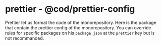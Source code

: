 # prettier - @cod/prettier-config

Prettier let us format the code of the monorepository. Here is the package that contain the prettier config of the monorepository. You can override rules for specific packages on his `package.json` at the `prettier` key but is not recommanded.
